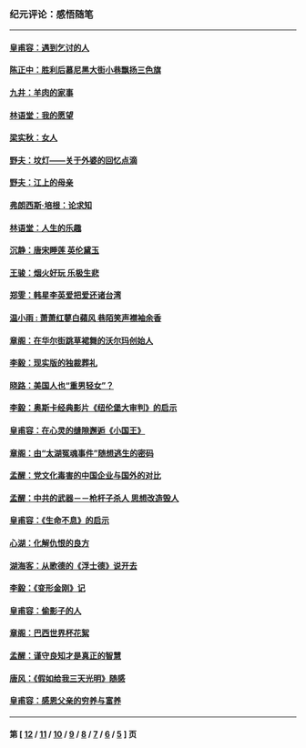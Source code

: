 ### 纪元评论：感悟随笔
---
#### [皇甫容：遇到乞讨的人](../../pages/nsc1035/n4201389.md) 
#### [陈正中：胜利后慕尼黑大街小巷飘扬三色旗](../../pages/nsc1035/n4200935.md) 
#### [九井：羊肉的家事](../../pages/nsc1035/n4200493.md) 
#### [林语堂：我的愿望](../../pages/nsc1035/n4199829.md) 
#### [梁实秋：女人](../../pages/nsc1035/n4199294.md) 
#### [野夫：坟灯——关于外婆的回忆点滴](../../pages/nsc1035/n4199110.md) 
#### [野夫：江上的母亲](../../pages/nsc1035/n4198540.md) 
#### [弗朗西斯‧培根：论求知](../../pages/nsc1035/n4198325.md) 
#### [林语堂：人生的乐趣](../../pages/nsc1035/n4197883.md) 
#### [沉静：唐宋睡莲 英伦黛玉](../../pages/nsc1035/n4196632.md) 
#### [王骏：烟火好玩 乐极生悲](../../pages/nsc1035/n4196522.md) 
#### [郑雯：韩星李英爱把爱还诸台湾](../../pages/nsc1035/n4196296.md) 
#### [温小雨 : 萧萧红蓼白蘋风 巷陌笑声襟袖余香](../../pages/nsc1035/n4194850.md) 
#### [章阁：在华尔街跳草裙舞的沃尔玛创始人](../../pages/nsc1035/n4194331.md) 
#### [李毅：现实版的独裁葬礼](../../pages/nsc1035/n4194320.md) 
#### [晓路：美国人也“重男轻女”？](../../pages/nsc1035/n4193957.md) 
#### [李毅：奥斯卡经典影片《纽伦堡大审判》的启示](../../pages/nsc1035/n4192611.md) 
#### [皇甫容：在心灵的缝隙邂逅《小国王》](../../pages/nsc1035/n4192240.md) 
#### [章阁：由“太湖冤魂事件”随想逃生的密码](../../pages/nsc1035/n4191355.md) 
#### [孟醒：党文化毒害的中国企业与国外的对比](../../pages/nsc1035/n4189498.md) 
#### [孟醒：中共的武器－－枪杆子杀人 思想改造毁人](../../pages/nsc1035/n4187413.md) 
#### [皇甫容：《生命不息》的启示](../../pages/nsc1035/n4186830.md) 
#### [心湖：化解仇恨的良方](../../pages/nsc1035/n4186061.md) 
#### [湖海客：从歌德的《浮士德》说开去](../../pages/nsc1035/n4185459.md) 
#### [李毅：《变形金刚》记](../../pages/nsc1035/n4184012.md) 
#### [皇甫容：偷影子的人](../../pages/nsc1035/n4183031.md) 
#### [章阁：巴西世界杯花絮](../../pages/nsc1035/n4183152.md) 
#### [孟醒：谨守良知才是真正的智慧](../../pages/nsc1035/n4182535.md) 
#### [唐风：《假如给我三天光明》随感](../../pages/nsc1035/n4180975.md) 
#### [皇甫容：感恩父亲的穷养与富养](../../pages/nsc1035/n4179016.md) 

---
#### 第 [ [12](./12.md) / [11](./11.md) / [10](./10.md) / [9](./9.md) / [8](./8.md) / [7](./7.md) / [6](./6.md) / [5](./5.md) ] 页
